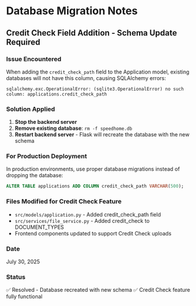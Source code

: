 # Database Migration Notes

## Credit Check Field Addition - Schema Update Required

### Issue Encountered
When adding the `credit_check_path` field to the Application model, existing databases will not have this column, causing SQLAlchemy errors:

```
sqlalchemy.exc.OperationalError: (sqlite3.OperationalError) no such column: applications.credit_check_path
```

### Solution Applied
1. **Stop the backend server**
2. **Remove existing database**: `rm -f speedhome.db`
3. **Restart backend server** - Flask will recreate the database with the new schema

### For Production Deployment
In production environments, use proper database migrations instead of dropping the database:

```sql
ALTER TABLE applications ADD COLUMN credit_check_path VARCHAR(500);
```

### Files Modified for Credit Check Feature
- `src/models/application.py` - Added credit_check_path field
- `src/services/file_service.py` - Added credit_check to DOCUMENT_TYPES
- Frontend components updated to support Credit Check uploads

### Date
July 30, 2025

### Status
✅ Resolved - Database recreated with new schema
✅ Credit Check feature fully functional

